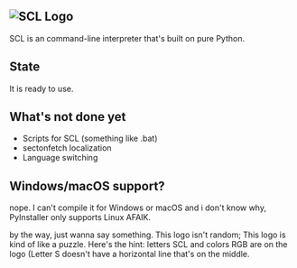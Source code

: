 ![SCL Logo](https://github.com/Sectonidse/SCL/blob/c6aa8807a0a9ffdb43c60801fb452fc6f0a3776a/scllogo.png "SCL Logo")
-----
SCL is an command-line interpreter that's built on pure Python.

## State
It is ready to use.

## What's not done yet
* Scripts for SCL (something like .bat)
* sectonfetch localization
* Language switching

## Windows/macOS support?
nope. I can't compile it for Windows or macOS and i don't know why, PyInstaller only supports Linux AFAIK.

by the way, just wanna say something. This logo isn't random; This logo is kind of like a puzzle.
Here's the hint: letters SCL and colors RGB are on the logo (Letter S doesn't have a horizontal line that's on the middle.
